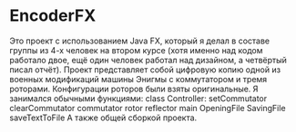 # EncoderFX
Это проект с использованием Java FX, который я делал в составе группы из 4-х человек на втором курсе (хотя именно над кодом работало двое, ещё один человек работал над дизайном, а четвёртый писал отчёт).
Проект представляет собой цифровую копию одной из военных модификаций машины Энигмы с коммутатором и тремя роторами. Конфигурации роторов были взяты оригинальные.
Я занимался обычными функциями:
	class Controller:
		setCommutator
		clearCommutator
		commutator
		rotor
		reflector
		main
		OpeningFile
		SavingFile
		saveTextToFile
А также общей сборкой проекта.
